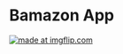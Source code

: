 # Bamazon App 

<a href="https://imgflip.com/gif/2yttl4"><img src="https://i.imgflip.com/2yttl4.gif" title="made at imgflip.com"/></a>
